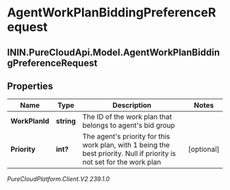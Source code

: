 # AgentWorkPlanBiddingPreferenceRequest

## ININ.PureCloudApi.Model.AgentWorkPlanBiddingPreferenceRequest

## Properties

|Name | Type | Description | Notes|
|------------ | ------------- | ------------- | -------------|
| **WorkPlanId** | **string** | The ID of the work plan that belongs to agent&#39;s bid group | |
| **Priority** | **int?** | The agent&#39;s priority for this work plan, with 1 being the best priority. Null if priority is not set for the work plan | [optional] |



_PureCloudPlatform.Client.V2 239.1.0_
